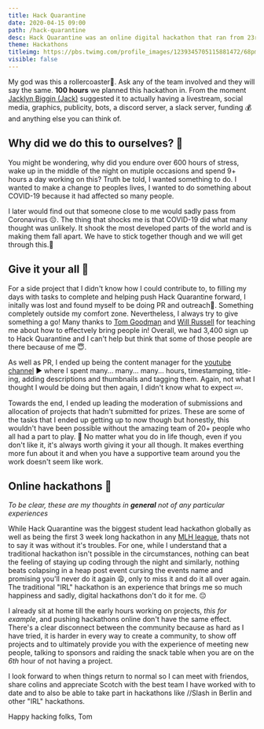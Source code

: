 ```yaml
---
title: Hack Quarantine
date: 2020-04-15 09:00
path: /hack-quarantine
desc: Hack Quarantine was an online digital hackathon that ran from 23rd March - 12th April 2020 and is one of the largest student lead events.
theme: Hackathons
titleimg: https://pbs.twimg.com/profile_images/1239345705115881472/68pmA_85_400x400.jpg
visible: false
---
```


My god was this a rollercoaster🎢. Ask any of the team involved and they will say the same. **100 hours** we planned this hackathon in. From the moment [Jacklyn Biggin (Jack)](https://www.linkedin.com/in/JackBiggin/) suggested it to actually having a livestream, social media, graphics, publicity, bots, a discord server, a slack server, funding 💰 and anything else you can think of.  

## Why did we do this to ourselves? 🤔

You might be wondering, why did you endure over 600 hours of stress, wake up in the middle of the night on mutiple occasions and spend 9+ hours a day working on this? Truth be told, I wanted something to do. I wanted to make a change to peoples lives, I wanted to do something about COVID-19 because it had affected so many people.  
  
I later would find out that someone close to me would sadly pass from Coronavirus 😔. The thing that shocks me is that COVID-19 did what many thought was unlikely. It shook the most developed parts of the world and is making them fall apart. We have to stick together though and we will get through this.🤝

## Give it your all 💯

For a side project that I didn't know how I could contribute to, to filling my days with tasks to complete and helping push Hack Quarantine forward, I initally was lost and found myself to be doing PR and outreach📣. Something completely outside my comfort zone. Nevertheless, I always try to give something a go! Many thanks to [Tom Goodman](https://twitter.com/TauOmicronMu) and [Will Russell](https://will-russell.com/) for teaching me about how to effectvely bring people in! Overall, we had 3,400 sign up to Hack Quarantine and I can't help but think that some of those people are there because of me 😇.  
  
As well as PR, I ended up being the content manager for the [youtube channel](https://hackquarantine.com/youtube) ▶️ where I spent many... many... many... hours, timestamping, title-ing, adding descriptions and thumbnails and tagging them. Again, not what I thought I would be doing but then again, I didn't know what to expect 💤.  
 
Towards the end, I ended up leading the moderation of submissions and allocation of projects that hadn't submitted for prizes. These are some of the tasks that I ended up getting up to now though but honestly, this wouldn't have been possible without the amazing team of 20+ people who all had a part to play. 🎉 No matter what you do in life though, even if you don't like it, it's always worth giving it your all though. It makes everthing more fun about it and when you have a supportive team around you the work doesn't seem like work. 

## Online hackathons 📌

_To be clear, these are my thoughts in **general** not of any particular experiences_

While Hack Quarantine was the biggest student lead hackathon globally as well as being the first 3 week long hackathon in any [MLH league](https://mlh.io/seasons/eu-2020/events), thats not to say it was without it's troubles. For one, while I understand that a traditional hackathon isn't possible in the circumstances, nothing can beat the feeling of staying up coding through the night and similarly, nothing beats colapsing in a heap post event cursing the events name and promising you'll never do it again 😩, only to miss it and do it all over again. The traditional "IRL" hackathon is an experience that brings me so much happiness and sadly, digital hackathons don't do it for me. 😔
  
I already sit at home till the early hours working on projects, *this for example*, and pushing hackathons online don't have the same effect. There's a clear disconnect between the community because as hard as I have tried, it is harder in every way to create a community, to show off projects and to ultimately provide you with the experience of meeting new people, talking to sponsors and raiding the snack table when you are on the _6th_ hour of not having a project.

I look forward to when things return to normal so I can meet with friendos, share colins and appreciate Scotch with the best team I have worked with to date and to also be able to take part in hackathons like //Slash in Berlin and other "IRL" hackathons. 

  
  
Happy hacking folks, 
Tom 
